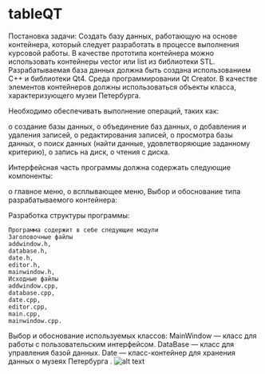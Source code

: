 # tableQT

Постановка задачи:
Создать базу данных, работающую на основе контейнера, который следует разработать в процессе выполнения курсовой работы. В качестве прототипа контейнера можно использовать контейнеры vector или list из библиотеки STL. Разрабатываемая база данных должна быть создана использованием C++ и библиотеки Qt4. Среда программировании Qt Creator.
В качестве элементов контейнеров должны использоваться объекты класса, характеризующего музеи Петербурга.

Необходимо обеспечивать выполнение операций, таких как:

o	создание базы данных, 
o	объединение баз данных, 
o	добавления и удаления записей, 
o	редактирования записей, 
o	просмотра базы данных, 
o	поиск данных (найти данные, удовлетворяющие заданному критерию), 
o	запись на диск, 
o	чтения с диска. 

Интерфейсная часть программы должна содержать следующие компоненты:

o	главное меню, 
o	всплывающее меню, 
Выбор и обоснование типа разрабатываемого контейнера:

     

Разработка структуры программы:

	Программа содержит в себе следующие модули
	Заголовочные файлы
	addwindow.h,
	database.h,
	date.h,
	editor.h,
	mainwindow.h,
	Исходные файлы
	addwindow.cpp,
	database.cpp,
	date.cpp,
	editor.cpp,
	main.cpp,
	mainwindow.cpp.


Выбор и обоснование используемых классов:
MainWindow — класс для работы с пользовательским интерфейсом.
DataBase — класс для управления базой данных.
Date — класс-контейнер для хранения данных о музеях Петербурга .
![alt text](tableQT/kurs/kurs/img/img_1.jpg "Описание будет тут")
